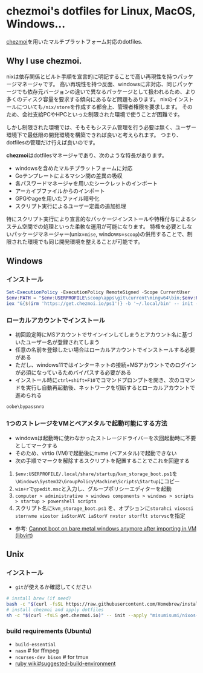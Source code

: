 # chezmoi's dotfiles for Linux, MacOS, Windows...

[chezmoi](https://www.chezmoi.io)を用いたマルチプラットフォーム対応のdotfiles.

## Why I use chezmoi.

nixは依存関係とビルト手順を宣言的に明記することで高い再現性を持つパッケージマネージャです。
高い再現性を持つ反面、windowsに非対応、同じパッケージでも依存元バージョンの違いで異なるパッケージとして扱われるため、より多くのディスク容量を要求する傾向にあるなど問題もあります。
nixのインストールについても`/nix/store`を作成する都合上、管理者権限を要求します。
そのため、会社支給PCやHPCといった制限された環境で使うことが困難です。

しかし制限された環境では、そもそもシステム管理を行う必要は無く、ユーザー環境下で最低限の開発環境を構築できれば良いと考えられます。
つまり、dotfilesの管理だけ行えば良いのです。

**chezmoi**はdotfilesマネージャであり、次のような特長があります。

- windowsを含めたマルチプラットフォームに対応
- Goテンプレートによるマシン間の差異の吸収
- 各パスワードマネージャを用いたシークレットのインポート
- アーカイブファイルからのインポート
- GPGやageを用いたファイル暗号化
- スクリプト実行によるユーザー定義の追加処理

特にスクリプト実行により宣言的なパッケージインストールや特権付与によるシステム空間での処理といった柔軟な運用が可能になります。
特権を必要としないパッケージマネージャー(unix=`mise`, windows=`scoop`)の併用することで、制限された環境でも同じ開発環境を整えることが可能です。

## Windows

### インストール

```ps1
Set-ExecutionPolicy -ExecutionPolicy RemoteSigned -Scope CurrentUser
$env:PATH = "$env:USERPROFILE\scoop\apps\git\current\mingw64\bin;$env:PATH"
iex "&{$(irm 'https://get.chezmoi.io/ps1')} -b '~/.local/bin' -- init --apply misumisumi/nixos-desktop-config"
```

### ローカルアカウントでインストール

- 初回設定時にMSアカウントでサインインしてしまうとアカウント名に基づいたユーザー名が登録されてしまう
- 任意の名前を登録したい場合はローカルアカウントでインストールする必要がある
- ただし、windows11ではインターネットの接続+MSアカウントでのログインが必須になっているためバイパスする必要がある
- インストール時に`ctrl+shift+F10`でコマンドプロンプトを開き、次のコマンドを実行し自動再起動後、ネットワークを切断するとローカルアカウントで進められる

```bat
oobe\bypassnro
```

### 1つのストレージをVMとベアメタルで起動可能にする方法

- windowsは起動時に使わなかったストレージドライバーを次回起動時に不要としてマークする
- そのため、virtio (VM)で起動後にnvme (ベアメタル)で起動できない
- 次の手順でマークを解除するスクリプトを配置することでこれを回避する

1. `$env:USERPROFILE/.local/share/startup/kvm_storage_boot.ps1`を`\Windows\System32\GroupPolicy\Machine\Scripts\Startup`にコピー
2. `win+r`で`gpedit.msc`と入力し、グループポリシーエディターを起動
3. `computer > administrative > windows components > windows > scripts > startup > powershell scripts`
4. スクリプト名に`kvm_storage_boot.ps1` を、オプションに`storahci vioscsi stornvme viostor iaStorAVC iaStorV nvstor storflt storvsc`を指定

- 参考: [Cannot boot on bare metal windows anymore after importing in VM (libvirt)](https://www.reddit.com/r/VFIO/comments/kkoyvj/cannot_boot_on_bare_metal_windows_anymore_after/)

## Unix

### インストール

- `git`が使えるか確認してください

```sh
# install brew (if need)
bash -c "$(curl -fsSL https://raw.githubusercontent.com/Homebrew/install/HEAD/install.sh)"
# install chezmoi and apply dotfiles
sh -c "$(curl -fsLS get.chezmoi.io)" -- init --apply "misumisumi/nixos-desktop-config"
```

### build requirements (Ubuntu)

- `build-essential`
- `nasm` # for ffmpeg
- `ncurses-dev bison` # for tmux
- [ruby wiki#suggested-build-environment](https://github.com/rbenv/ruby-build/wiki#suggested-build-environment)
